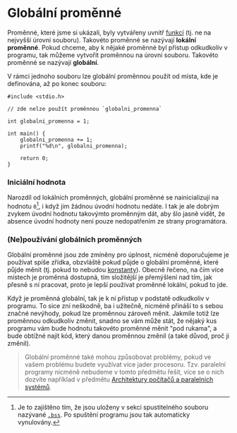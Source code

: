 # Globální proměnné
Proměnné, které jsme si ukázali, byly vytvářeny uvnitř [funkcí](funkce.md) (tj. ne na nejvyšší
úrovni souboru). Takovéto proměnné se nazývají **lokální proměnné**. Pokud chceme, aby k nějaké
proměnné byl přístup odkudkoliv v programu, tak můžeme vytvořit proměnnou na úrovni souboru.
Takovéto proměnné se nazývají **globální**.

V rámci jednoho souboru lze globální proměnnou použít od místa, kde je definována, až po
konec souboru:
```c,editable
#include <stdio.h>

// zde nelze použít proměnnou `globalni_promenna`

int globalni_promenna = 1;

int main() {
    globalni_promenna += 1;
    printf("%d\n", globalni_promenna);

    return 0;
}
```

### Iniciální hodnota
Narozdíl od lokálních proměnných, globální proměnné se nainicializují na hodnotu `0`[^1], i když
jim žádnou úvodní hodnotu nedáte. I tak je ale dobrým zvykem úvodní hodnotu takovýmto proměnným dát,
aby šlo jasně vidět, že absence úvodní hodnoty není pouze nedopatřením ze strany programátora.

[^1]: Je to zajištěno tím, že jsou uloženy v sekci spustitelného souboru nazývané
[`.bss`](https://en.wikipedia.org/wiki/.bss). Po spuštění programu jsou tak automaticky vynulovány.

### (Ne)používání globálních proměnných
Globální proměnné jsou zde zmíněny pro úplnost, nicméně doporučujeme je používat spíše zřídka,
obzvláště pokud půjde o globální proměnné, které půjde měnit (tj. pokud to nebudou
[konstanty](konstanty.md)). Obecně řečeno, na čím více místech je proměnná dostupná, tím složitější
je přemýšlení nad tím, jak přesně s ní pracovat, proto je lepší používat proměnné lokální, pokud to
jde. 

Když je proměnná globální, tak je k ní přístup v podstatě odkudkoliv v programu. To sice zní
neškodně, ba i užitečně, nicméně přináší to s sebou značné nevýhody, pokud lze proměnnou zároveň
měnit. Jakmile totiž lze proměnnou odkudkoliv změnit, snadno se vám může stát, že nějaký kus programu
vám bude hodnotu takovéto proměnné měnit "pod rukama", a bude obtížné najít kód, který danou proměnnou
změnil (a také důvod, proč ji změnil).

> Globální proměnné také mohou způsobovat problémy, pokud ve vašem problému budete využívat více jader
> procesoru. Tzv. paralelní programy nicméně nebudeme v tomto předmětu řešit, více se o nich dozvíte
> například v předmětu [Architektury počítačů a paralelních systémů](http://poli.cs.vsb.cz/edu/apps/).
